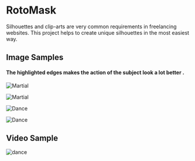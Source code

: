 # RotoMask

Silhouettes and clip-arts are very common requirements in freelancing websites. This project helps to create unique silhouettes in the most easiest way. 

## Image Samples

#### The highlighted edges makes the action of the subject look a lot better .

![Martial](https://github.com/vijishmadhavan/RotoMask/blob/master/Images/download%20(6)-side.png)

![Martial](https://github.com/vijishmadhavan/RotoMask/blob/master/Images/vovinam-vietnam-martial-art-1000x600-side.jpg)

![Dance](https://github.com/vijishmadhavan/RotoMask/blob/master/Images/dfd.png)

![Dance](https://github.com/vijishmadhavan/RotoMask/blob/master/Images/download%20(12)-side.png)

## Video Sample

![dance](https://github.com/vijishmadhavan/RotoMask/blob/master/Images/ezgif.com-gif-maker.gif)
